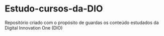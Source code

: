 # Estudo-cursos-da-DIO
Repositório criado com o propósito de guardas os conteúdo estudados da Digital Innovation One (DIO)
